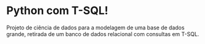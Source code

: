 # Python com T-SQL!
Projeto de ciência de dados para a modelagem de uma base de dados grande, retirada de um banco de dados relacional com consultas em T-SQL.
